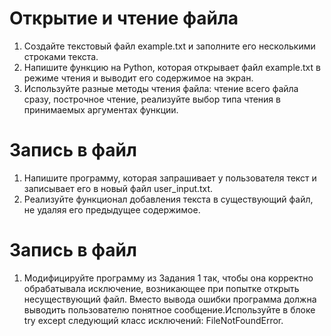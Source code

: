 # Открытие и чтение файла
1.  Создайте текстовый файл example.txt и заполните его несколькими строками текста.
2.  Напишите функцию на Python, которая открывает файл example.txt в режиме чтения и выводит его содержимое на экран.
3.  Используйте разные методы чтения файла: чтение всего файла сразу, построчное чтение, реализуйте выбор типа чтения в принимаемых аргументах функции.
# Запись в файл
1.  Напишите программу, которая запрашивает у пользователя текст и записывает его в новый файл user_input.txt.
2.  Реализуйте функционал добавления текста в существующий файл, не удаляя его предыдущее содержимое.
# Запись в файл
1.  Модифицируйте программу из Задания 1 так, чтобы она корректно обрабатывала исключение, возникающее при попытке открыть несуществующий файл. Вместо вывода ошибки программа должна выводить пользователю понятное сообщение.Используйте в блоке try except следующий класс исключений: FileNotFoundError.

